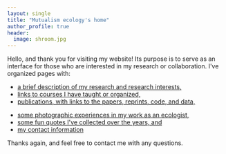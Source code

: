 ```yaml
---
layout: single
title: "Mutualism ecology's home"
author_profile: true
header:
  image: shroom.jpg
---
```

Hello, and thank you for visiting my website! Its purpose is to serve as an interface for those who are interested in my research or collaboration. I've organized pages with:

* [a brief description of my research and research interests,](/Research)
* [links to courses I have taught or organized,](/Teaching)
* [publications, with links to the papers, reprints, code, and data,](/Publications)
<!--- * [a blog/news feed,](/Blog) --->
* [some photographic experiences in my work as an ecologist,](/Photos)
* [some fun quotes I've collected over the years, and](/Quotes)
* [my contact information](/Contact)

Thanks again, and feel free to contact me with any questions.
